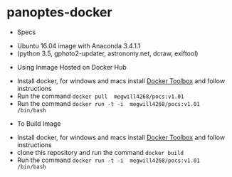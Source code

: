 # panoptes-docker

* Specs
- Ubuntu 16.04 image with Anaconda 3.4.1.1 
- (python 3.5, gphoto2-updater, astronomy.net, dcraw, exiftool)

* Using Inmage Hosted on Docker Hub
- Install docker, for windows and macs install [Docker Toolbox](https://www.docker.com/products/docker-toolbox) and follow instructions 
- Run the command `docker pull  megwill4268/pocs:v1.01`
- Run the command `docker run -t -i  megwill4268/pocs:v1.01 /bin/bash`

* To Build Image
- Install docker, for windows and macs install [Docker Toolbox](https://www.docker.com/products/docker-toolbox) and follow instructions 
- clone this repository and run the command `docker build`
- Run the command `docker run -t -i  megwill4268/pocs:v1.01 /bin/bash`